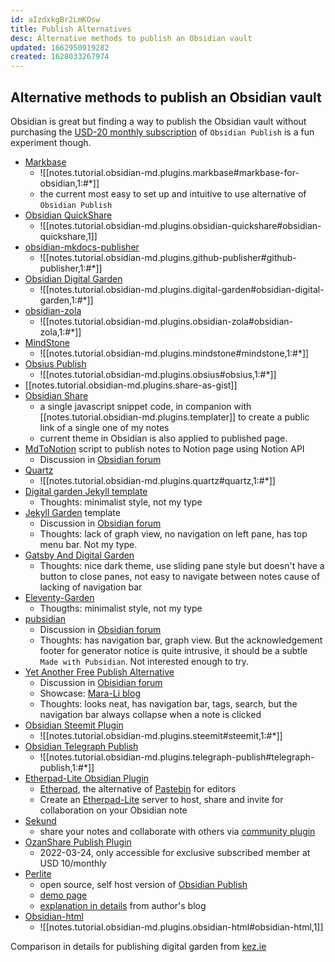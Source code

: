 ```yaml
---
id: aIzdxkgBr2LmKOsw
title: Publish Alternatives
desc: Alternative methods to publish an Obsidian vault
updated: 1662950919282
created: 1628033267974
---
```

## Alternative methods to publish an Obsidian vault

Obsidian is great but finding a way to publish the Obsidian vault without purchasing the [USD-20 monthly subscription](https://obsidian.md/publish) of `Obsidian Publish` is a fun experiment though.

- [Markbase](https://github.com/markbaseteam/obsidian-markbase)
    - ![[notes.tutorial.obsidian-md.plugins.markbase#markbase-for-obsidian,1:#*]]
    - the current most easy to set up and intuitive to use alternative of `Obsidian Publish`
- [Obsidian QuickShare](https://github.com/mcndt/obsidian-quickshare)
    - ![[notes.tutorial.obsidian-md.plugins.obsidian-quickshare#obsidian-quickshare,1]]
- [obsidian-mkdocs-publisher](https://github.com/ObsidianPublisher/obsidian-github-publisher)
    - ![[notes.tutorial.obsidian-md.plugins.github-publisher#github-publisher,1:#*]]
- [Obsidian Digital Garden](https://github.com/oleeskild/obsidian-digital-garden)
    - ![[notes.tutorial.obsidian-md.plugins.digital-garden#obsidian-digital-garden,1:#*]]
- [obsidian-zola](https://github.com/ppeetteerrs/obsidian-zola)
    - ![[notes.tutorial.obsidian-md.plugins.obsidian-zola#obsidian-zola,1:#*]]
- [MindStone](https://github.com/TuanManhCao/digital-garden)
    - ![[notes.tutorial.obsidian-md.plugins.mindstone#mindstone,1:#*]]
- [Obsius Publish](https://github.com/jonstodle/obsius-obsidian-plugin)
    - ![[notes.tutorial.obsidian-md.plugins.obsius#obsius,1:#*]]
- [[notes.tutorial.obsidian-md.plugins.share-as-gist]]
- [Obsidian Share](https://github.com/alangrainger/obsidian-share)
    - a single javascript snippet code, in companion with [[notes.tutorial.obsidian-md.plugins.templater]] to create a public link of a single one of my notes
    - current theme in Obsidian is also applied to published page.
- [MdToNotion](https://github.com/Layjoo/MdToNotion) script to publish notes to Notion page using Notion API
    - Discussion in [Obsidian forum](https://forum.obsidian.md/t/publish-obsidian-note-using-notion/27227)
- [Quartz](https://quartz.jzhao.xyz/)
    - ![[notes.tutorial.obsidian-md.plugins.quartz#quartz,1:#*]]
- [Digital garden Jekyll template](https://github.com/maximevaillancourt/digital-garden-jekyll-template)
    - Thoughts: minimalist style, not my type
- [Jekyll Garden](https://github.com/Jekyll-Garden/jekyll-garden.github.io) template
    - Discussion in [Obsidian forum](https://forum.obsidian.md/t/jekyll-garden-new-jekyll-theme-for-obsidian-users/23296)
    - Thoughts: lack of graph view, no navigation on left pane, has top menu bar. Not my type.
- [Gatsby And Digital Garden](https://github.com/mathieudutour/gatsby-digital-garden/)
    - Thoughts: nice dark theme, use sliding pane style but doesn't have a button to close panes, not easy to navigate between notes cause of lacking of navigation bar
- [Eleventy-Garden](https://github.com/binyamin/eleventy-garden)
    - Thougths: minimalist style, not my type
- [pubsidian](https://github.com/yoursamlan/pubsidian)
    - Discussion in [Obsidian forum](https://forum.obsidian.md/t/pubsidian-free-and-elegant-obsidian-publish-alternative/21825)
    - Thoughts: has navigation bar, graph view. But the acknowledgement footer for generator notice is quite intrusive, it should be a subtle `Made with Pubsidian`. Not interested enough to try.
- [Yet Another Free Publish Alternative](https://github.com/Mara-Li/yet-another-free-publish-alternative)
    - Discussion in [Obisidian forum](https://forum.obsidian.md/t/yet-another-free-publish-alternative-yafpa/23608)
    - Showcase: [Mara-Li blog](https://owlly-house.netlify.app/)
    - Thoughts: looks neat, has navigation bar, tags, search, but the navigation bar always collapse when a note is clicked
- [Obsidian Steemit Plugin](https://github.com/anpigon/obsidian-steemit-plugin)
    - ![[notes.tutorial.obsidian-md.plugins.steemit#steemit,1:#*]]
- [Obsidian Telegraph Publish](https://github.com/reorx/obsidian-telegraph-publish)
    - ![[notes.tutorial.obsidian-md.plugins.telegraph-publish#telegraph-publish,1:#*]]
- [Etherpad-Lite Obsidian Plugin](https://github.com/egradman/obsidian-etherpad-lite)
    - [Etherpad](https://etherpad.org/), the alternative of [Pastebin](https://pastebin.com/) for editors
    - Create an [Etherpad-Lite](https://github.com/ether/etherpad-lite) server to host, share and invite for collaboration on your Obsidian note
- [Sekund](https://www.sekund.io/)
    - share your notes and collaborate with others via [community plugin](https://github.com/Sekund/sekund-plugin-react) 
- [OzanShare Publish Plugin](https://github.com/ozntel/ozanshare-publish-plugin)
    - 2022-03-24, only accessible for exclusive subscribed member at USD 10/monthly
- [Perlite](https://github.com/secure-77/Perlite)
    - open source, self host version of [Obsidian Publish]((https://obsidian.md/publish))
    - [demo page](https://perlite.secure77.de/)
    - [explanation in details](https://secure77.de/perlite/) from author's blog
- [Obsidian-html](https://github.com/obsidian-html/obsidian-html)
    - ![[notes.tutorial.obsidian-md.plugins.obsidian-html#obsidian-html,1]]

Comparison in details for publishing digital garden from [kez.ie](https://www.kez.ie/notes/choosing%20the%20right%20platform%20to%20create%20a%20public%20digital%20garden/)
